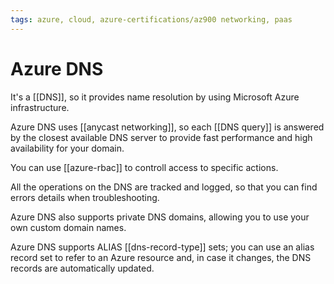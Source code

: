 ```yaml
---
tags: azure, cloud, azure-certifications/az900 networking, paas
---
```


# Azure DNS

It's a [[DNS]], so it provides name resolution by using Microsoft Azure infrastructure.

Azure DNS uses [[anycast networking]], so each [[DNS query]] is answered by the closest available DNS server to provide fast performance and high availability for your domain.

You can use [[azure-rbac]] to controll access to specific actions.

All the operations on the DNS are tracked and logged, so that you can find errors details when troubleshooting.

Azure DNS also supports private DNS domains, allowing you to use your own custom domain names.

Azure DNS supports ALIAS [[dns-record-type]] sets; you can use an alias record set to refer to an Azure resource and, in case it changes, the DNS records are automatically updated.
